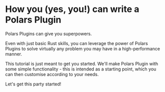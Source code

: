 # How you (yes, you!) can write a Polars Plugin

Polars Plugins can give you superpowers.

Even with just basic Rust skills, you can leverage the power of Polars Plugins
to solve virtually any problem you may have in a high-performance manner.

This tutorial is just meant to get you started. We'll make Polars Plugin with
some simple functionality - this is intended as a starting point, which you
can then customise according to your needs.

Let's get this party started!
